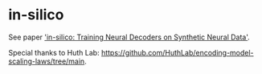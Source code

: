 # in-silico
See paper ['in-silico: Training Neural Decoders on Synthetic Neural Data'](https://drive.google.com/file/d/1PNq_BIZNZ-sPpBlAzSdO5lzaxgxsryHY/view?usp=sharing).


Special thanks to Huth Lab: https://github.com/HuthLab/encoding-model-scaling-laws/tree/main.

